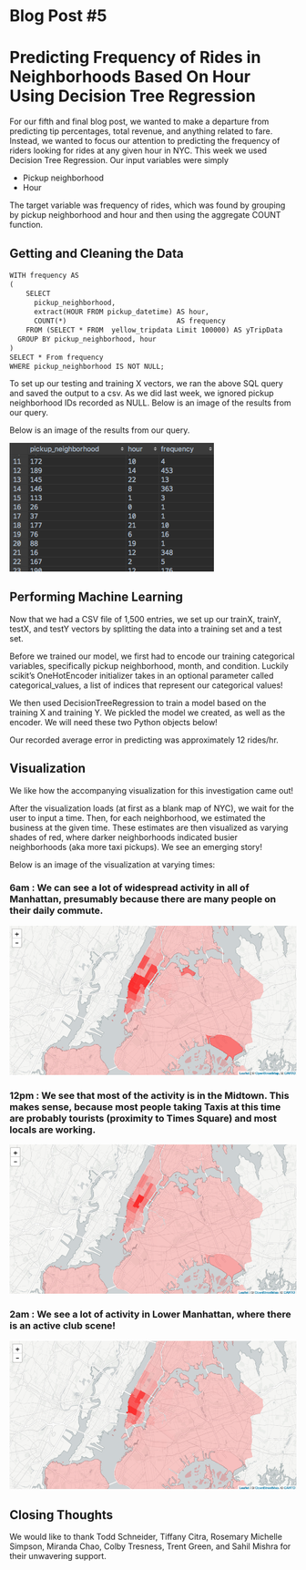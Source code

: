 
# Blog Post #5
# Predicting Frequency of Rides in Neighborhoods Based On Hour Using Decision Tree Regression


For our fifth and final blog post, we wanted to make a departure from predicting tip percentages, total revenue, and anything related to fare. Instead, we wanted to focus our attention to predicting the frequency of riders looking for rides at any given hour in NYC. This week we used Decision Tree Regression. Our input variables were simply

- Pickup neighborhood
- Hour


The target variable was frequency of rides, which was found by grouping by pickup neighborhood and hour and then using the aggregate COUNT function.

## Getting and Cleaning the Data
```
WITH frequency AS
(
    SELECT
      pickup_neighborhood,
      extract(HOUR FROM pickup_datetime) AS hour,
      COUNT(*)                           AS frequency
    FROM (SELECT * FROM  yellow_tripdata Limit 100000) AS yTripData
  GROUP BY pickup_neighborhood, hour
)
SELECT * From frequency
WHERE pickup_neighborhood IS NOT NULL;

```

To set up our testing and training X vectors, we ran the above SQL query and saved the output to a csv. 
As we did last week, we ignored pickup neighborhood IDs recorded as NULL.
Below is an image of the results from our query.



Below is an image of the results from our query.

![Query results](imgs/query.png)

## Performing Machine Learning

Now that we had a CSV file of 1,500 entries, we set up our trainX, trainY, testX, and testY vectors by splitting the data into a training set and a test set.

Before we trained our model, we first had to encode our training categorical variables, specifically pickup neighborhood, month, and condition. Luckily scikit’s OneHotEncoder initializer takes in an optional parameter called categorical_values, a list of indices that represent our categorical values!

We then used DecisionTreeRegression to train a model based on the training X and training Y. We pickled the model we created, as well as the encoder. We will need these two Python objects below!

Our recorded average error in predicting was approximately 12 rides/hr.



## Visualization

We like how the accompanying visualization for this investigation came out!

After the visualization loads (at first as a blank map of NYC), we wait for the user to input a time. Then, for each neighborhood, we estimated the business at the given time. These estimates are then visualized as varying shades of red, where darker neighborhoods indicated busier neighborhoods (aka more taxi pickups). We see an emerging story!

Below is an image of the visualization at varying times:

### 6am : We can see a lot of widespread activity in all of Manhattan, presumably because there are many people on their daily commute.
![6am Visualization](imgs/viz_screenshot_6am.png)


### 12pm : We see that most of the activity is in the Midtown. This makes sense, because most people taking Taxis at this time are probably tourists (proximity to Times Square) and most locals are working.

![12pm Visualization](imgs/viz_screenshot_12pm.png)

### 2am : We see a lot of activity in Lower Manhattan, where there is an active club scene!
![2am Visualization](imgs/viz_screenshot_2am.png)


## Closing Thoughts

We would like to thank Todd Schneider, Tiffany Citra, Rosemary Michelle Simpson, Miranda Chao, Colby Tresness, Trent Green, and Sahil Mishra for their unwavering support.

